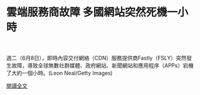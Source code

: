# 雲端服務商故障 多國網站突然死機一小時

<!--more-->
<!--379-->
<br><br/>
週二（6月8日），即時內容交付網絡（CDN）服務提供商Fastly（FSLY）突然發生故障，導致全球無數社群媒體、政府網站、新聞網站和應用程序（APPs）宕機了大約一個小時。(Leon Neal/Getty Images)


[閱讀全文](https://www.epochtimes.com/b5/21/6/8/n13007539.htm)


